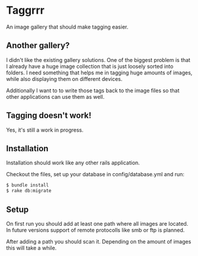 # Taggrrr

An image gallery that should make tagging easier.

## Another gallery?

I didn't like the existing gallery solutions. One of the biggest problem is that I already
have a huge image collection that is just loosely sorted into folders. I need something that
helps me in tagging huge amounts of images, while also displaying them on different devices.

Additionally I want to to write those tags back to the image files so that other applications
can use them as well.

## Tagging doesn't work!

Yes, it's still a work in progress.

## Installation

Installation should work like any other rails application.

Checkout the files, set up your database in config/database.yml and run:

```sh
$ bundle install
$ rake db:migrate
```

## Setup

On first run you should add at least one path where all images are located. In future versions
support of remote protocolls like smb or ftp is planned.

After adding a path you should scan it. Depending on the amount of images this will take a
while.
